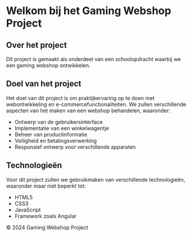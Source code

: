# Welkom bij het Gaming Webshop Project

## Over het project
Dit project is gemaakt als onderdeel van een schoolopdracht waarbij we een gaming webshop ontwikkelen.

## Doel van het project
Het doel van dit project is om praktijkervaring op te doen met webontwikkeling en e-commercefunctionaliteiten. We zullen verschillende aspecten van het maken van een webshop behandelen, waaronder:
- Ontwerp van de gebruikersinterface
- Implementatie van een winkelwagentje
- Beheer van productinformatie
- Veiligheid en betalingsverwerking
- Responsief ontwerp voor verschillende apparaten

## Technologieën
Voor dit project zullen we gebruikmaken van verschillende technologieën, waaronder maar niet beperkt tot:
- HTML5
- CSS3
- JavaScript
- Framework zoals Angular

&copy; 2024 Gaming Webshop Project
